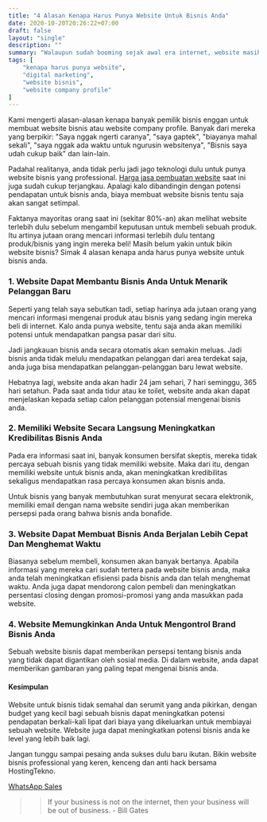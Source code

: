 ```yaml
---
title: "4 Alasan Kenapa Harus Punya Website Untuk Bisnis Anda"
date: 2020-10-20T20:26:22+07:00
draft: false
layout: "single"
description: ""
summary: "Walaupun sudah booming sejak awal era internet, website masih tetap menjadi pintu menuju kesuksesan digital marketing. Simak alasan-alasan kenapa anda harus tetap memiliki website bisnis di tahun 2020."
tags: [
    "kenapa harus punya website",
    "digital marketing",
    "website bisnis",
    "website company profile"
]
---
```


Kami mengerti alasan-alasan kenapa banyak pemilik bisnis enggan untuk membuat website bisnis atau website company profile. Banyak dari mereka yang berpikir: "Saya nggak ngerti caranya", "saya gaptek", "biayanya mahal sekali", "saya nggak ada waktu untuk ngurusin websitenya", "Bisnis saya udah cukup baik" dan lain-lain. 

Padahal realitanya, anda tidak perlu jadi jago teknologi dulu untuk punya website bisnis yang professional. [Harga jasa pembuatan website](../../harga) saat ini juga sudah cukup terjangkau. Apalagi kalo dibandingin dengan potensi pendapatan untuk bisnis anda, biaya membuat website bisnis tentu saja akan sangat setimpal.

Faktanya mayoritas orang saat ini (sekitar 80%-an) akan melihat website terlebih dulu sebelum mengambil keputusan untuk membeli sebuah produk. Itu artinya jutaan orang mencari informasi terlebih dulu tentang produk/bisnis yang ingin mereka beli! Masih belum yakin untuk bikin website bisnis? Simak 4 alasan kenapa anda harus punya website untuk bisnis anda.

### 1. Website Dapat Membantu Bisnis Anda Untuk Menarik Pelanggan Baru

Seperti yang telah saya sebutkan tadi, setiap harinya ada jutaan orang yang mencari informasi mengenai produk atau bisnis yang sedang ingin mereka beli di internet. Kalo anda punya website, tentu saja anda akan memiliki potensi untuk mendapatkan pangsa pasar dari situ.

Jadi jangkauan bisnis anda secara otomatis akan semakin meluas. Jadi bisnis anda tidak melulu mendapatkan pelanggan dari area terdekat saja, anda juga bisa mendapatkan pelanggan-pelanggan baru lewat website.

Hebatnya lagi, website anda akan hadir 24 jam sehari, 7 hari seminggu, 365 hari setahun. Pada saat anda tidur atau ke toilet, website anda akan dapat menjelaskan kepada setiap calon pelanggan potensial mengenai bisnis anda.

### 2. Memiliki Website Secara Langsung Meningkatkan Kredibilitas Bisnis Anda

Pada era informasi saat ini, banyak konsumen bersifat skeptis, mereka tidak percaya sebuah bisnis yang tidak memiliki website. Maka dari itu, dengan memiliki website untuk bisnis anda, akan meningkatkan kredibilitas sekaligus mendapatkan rasa percaya konsumen akan bisnis anda.

Untuk bisnis yang banyak membutuhkan surat menyurat secara elektronik, memiliki email dengan nama website sendiri juga akan memberikan persepsi pada orang bahwa bisnis anda bonafide.

### 3. Website Dapat Membuat Bisnis Anda Berjalan Lebih Cepat Dan Menghemat Waktu

Biasanya sebelum membeli, konsumen akan banyak bertanya. Apabila informasi yang mereka cari sudah tertera pada website bisnis anda, maka anda telah meningkatkan efisiensi pada bisnis anda dan telah menghemat waktu. Anda juga dapat mendorong calon pembeli dan meningkatkan persentasi closing dengan promosi-promosi yang anda masukkan pada website.

### 4. Website Memungkinkan Anda Untuk Mengontrol Brand Bisnis Anda

Sebuah website bisnis dapat memberikan persepsi tentang bisnis anda yang tidak dapat digantikan oleh sosial media. Di dalam website, anda dapat memberikan gambaran yang paling tepat mengenai bisnis anda.  

#### Kesimpulan

Website untuk bisnis tidak semahal dan serumit yang anda pikirkan, dengan budget yang kecil bagi sebuah bisnis dapat meningkatkan potensi pendapatan berkali-kali lipat dari biaya yang dikeluarkan untuk membiayai sebuah website. Website juga dapat meningkatkan potensi bisnis anda ke level yang lebih baik lagi.

Jangan tunggu sampai pesaing anda sukses dulu baru ikutan. Bikin website bisnis professional yang keren, kenceng dan anti hack bersama HostingTekno.

<a href="https://api.whatsapp.com/send?phone=6282218818874" class="btn btn-theme">WhatsApp Sales</a>

>> If your business is not on the internet, then your business will be out of business. - Bill Gates